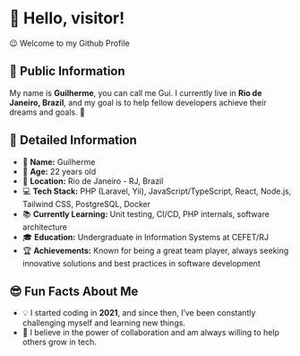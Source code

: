 # 👋 Hello, visitor!

😉 Welcome to my Github Profile

## 🌟 Public Information

My name is **Guilherme**, you can call me Gui. I currently live in **Rio de Janeiro, Brazil**, and my goal is to help fellow developers achieve their dreams and goals. 🚀

## 📝 Detailed Information

- 👤 **Name:** Guilherme  
- 🎂 **Age:** 22 years old  
- 📍 **Location:** Rio de Janeiro - RJ, Brazil
- 💻 **Tech Stack:** PHP (Laravel, Yii), JavaScript/TypeScript, React, Node.js, Tailwind CSS, PostgreSQL, Docker  
- 📚 **Currently Learning:** Unit testing, CI/CD, PHP internals, software architecture
- 🎓 **Education:** Undergraduate in Information Systems at CEFET/RJ
- 🏆 **Achievements:** Known for being a great team player, always seeking innovative solutions and best practices in software development

## 😎 Fun Facts About Me

- 💡 I started coding in **2021**, and since then, I’ve been constantly challenging myself and learning new things.  
- 🤗 I believe in the power of collaboration and am always willing to help others grow in tech.  

